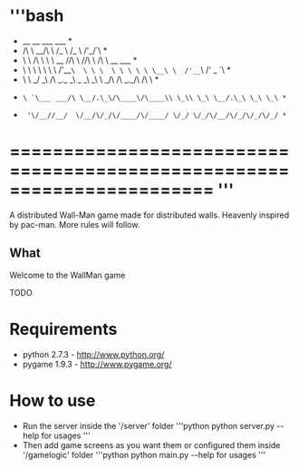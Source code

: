 '''bash
=======================================================================
*   __      __            ___    ___                                  *
*  /\ \  __/\ \          /\_ \  /\_ \    /'\_/`\                      *
*  \ \ \/\ \ \ \     __  \//\ \ \//\ \  /\      \     __      ___     *
*   \ \ \ \ \ \ \  /'__`\  \ \ \  \ \ \ \ \ \__\ \  /'__`\  /' _ `\   *
*    \ \ \_/ \_\ \/\ \_\.\_ \_\ \_ \_\ \_\ \ \_/\ \/\ \_\.\_/\ \/\ \  *
*     \ `\___ ___/\ \__/.\_\/\____\/\____\\ \_\\ \_\ \__/.\_\ \_\ \_\ *
*      '\/__//__/  \/__/\/_/\/____/\/____/ \/_/ \/_/\/__/\/_/\/_/\/_/ *
=======================================================================
'''
=======================================================================
A distributed Wall-Man game made for distributed walls.
Heavenly inspired by pac-man. More rules will follow.

## What
Welcome to the WallMan game

TODO

# Requirements
- python 2.7.3 - http://www.python.org/
- pygame 1.9.3 - http://www.pygame.org/

# How to use
- Run the server inside the '/server' folder
'''python
python server.py --help for usages
'''
- Then add game screens as you want them or configured them inside '/gamelogic' folder
'''python
python main.py --help for usages
'''
